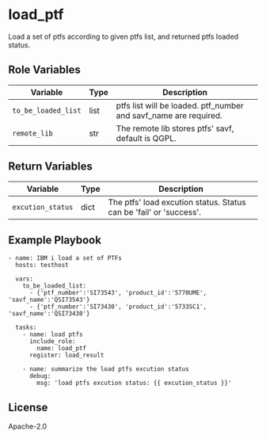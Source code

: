 load_ptf
=========

Load a set of ptfs according to given ptfs list, and returned ptfs loaded status.

Role Variables
--------------

| Variable              | Type          | Description                                                       |
|-----------------------|---------------|-------------------------------------------------------------------|
| `to_be_loaded_list`   | list          | ptfs list will be loaded. ptf_number and savf_name are required.  |
| `remote_lib`          | str           | The remote lib stores ptfs' savf, default is QGPL.                |

Return Variables
--------------

| Variable              | Type          | Description                                                       |
|-----------------------|---------------|-------------------------------------------------------------------|
| `excution_status`     | dict          | The ptfs' load excution status. Status can be 'fail' or 'success'.|

Example Playbook
----------------
```
- name: IBM i load a set of PTFs
  hosts: testhost

  vars:
    to_be_loaded_list:
      - {'ptf_number':'SI73543', 'product_id':'5770UME', 'savf_name':'QSI73543'}
      - {'ptf_number':'SI73430', 'product_id':'5733SC1', 'savf_name':'QSI73430'}

  tasks:
    - name: load ptfs
      include_role:
        name: load_ptf
      register: load_result

    - name: summarize the load ptfs excution status
      debug:
        msg: 'load ptfs excution status: {{ excution_status }}'
```

License
-------

Apache-2.0
